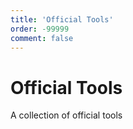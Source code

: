 ```yaml
---
title: 'Official Tools'
order: -99999
comment: false
---
```


# Official Tools

A collection of official tools
